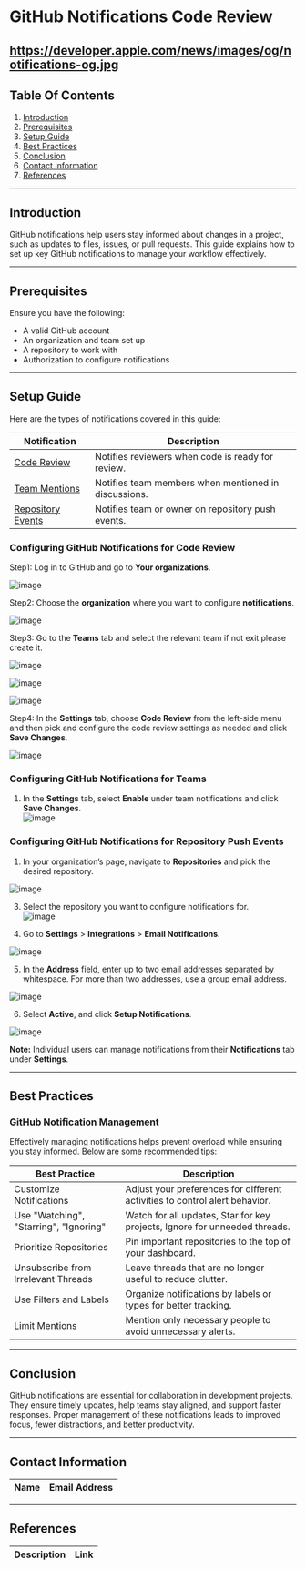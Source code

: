 # GitHub Notifications Code Review

https://developer.apple.com/news/images/og/notifications-og.jpg
---

## Table Of Contents
1. [Introduction](#introduction)
2. [Prerequisites](#prerequisites)
3. [Setup Guide](#setup-guide)
4. [Best Practices](#best-practices)
5. [Conclusion](#conclusion)
6. [Contact Information](#contact-information)
7. [References](#references)

---

## Introduction
GitHub notifications help users stay informed about changes in a project, such as updates to files, issues, or pull requests. This guide explains how to set up key GitHub notifications to manage your workflow effectively.

---

## Prerequisites

Ensure you have the following:

- A valid GitHub account  
- An organization and team set up  
- A repository to work with  
- Authorization to configure notifications  

---

## Setup Guide

Here are the types of notifications covered in this guide:

| Notification        | Description                                                     |
|---------------------|-----------------------------------------------------------------|
| [Code Review](https://github.com/ShivaniNarula29/Snaatak/new/main#configuring-github-notifications-for-code-review) | Notifies reviewers when code is ready for review.      |
| [Team Mentions](https://github.com/ShivaniNarula29/Snaatak/new/main#configuring-github-notifications-for-teams)     | Notifies team members when mentioned in discussions.   |
| [Repository Events](https://github.com/ShivaniNarula29/Snaatak/new/main#configuring-github-notifications-for-repository-push-events) | Notifies team or owner on repository push events.      |

### Configuring GitHub Notifications for Code Review


Step1: Log in to GitHub and go to **Your organizations**.  


   ![image](https://github.com/user-attachments/assets/256391ac-ec42-401c-864a-4b260ede7f8a)

Step2: Choose the **organization** where you want to configure **notifications**.  


  ![image](https://github.com/user-attachments/assets/75fb84af-ad7c-4829-bb42-48366fafbe55)
  

Step3: Go to the **Teams** tab and select the relevant team if not exit please create it.


![image](https://github.com/user-attachments/assets/707cb9ad-12d8-41c6-bdec-659aeaa9b48d)


![image](https://github.com/user-attachments/assets/6b53ae85-aea0-471c-9a2f-5942491bc092)


![image](https://github.com/user-attachments/assets/fdc6ac35-40d9-485e-a4c9-f28b8f3a5e1b)


Step4: In the **Settings** tab, choose **Code Review** from the left-side menu and then pick and configure the code review settings as needed and click **Save Changes**.  

![image](https://github.com/user-attachments/assets/3d6db933-985a-41de-96ab-c8d789440023)
















### Configuring GitHub Notifications for Teams

1. In the **Settings** tab, select **Enable** under team notifications and click **Save Changes**.  
  ![image](https://github.com/user-attachments/assets/7e619178-845a-4ba6-af4e-2b4d36e064b2)  


### Configuring GitHub Notifications for Repository Push Events

1. In your organization’s page, navigate to **Repositories** and pick the desired repository.

![image](https://github.com/user-attachments/assets/5ef3c426-9176-43d9-82f7-f9b52d2e2e2e)

3. Select the repository you want to configure notifications for.  
![image](https://github.com/user-attachments/assets/f4737195-20ed-4754-a487-531b0741fc9f)


4. Go to **Settings** > **Integrations** > **Email Notifications**.  

![image](https://github.com/user-attachments/assets/af2e09ef-5fdd-4800-aa26-feead5bbda04)

5. In the **Address** field, enter up to two email addresses separated by whitespace. For more than two addresses, use a group email address. 
 
![image](https://github.com/user-attachments/assets/6af8df2e-8615-449c-a158-0ae7ffe2a2af)

6. Select **Active**, and click **Setup Notifications**.  

![image](https://github.com/user-attachments/assets/79047648-b000-46f9-acbd-10b459d0c3ce)

**Note:** Individual users can manage notifications from their **Notifications** tab under **Settings**.  

---

## Best Practices

### GitHub Notification Management

Effectively managing notifications helps prevent overload while ensuring you stay informed. Below are some recommended tips:

| Best Practice                         | Description                                                                  |
|--------------------------------------|------------------------------------------------------------------------------|
| Customize Notifications              | Adjust your preferences for different activities to control alert behavior. |
| Use "Watching", "Starring", "Ignoring" | Watch for all updates, Star for key projects, Ignore for unneeded threads.  |
| Prioritize Repositories              | Pin important repositories to the top of your dashboard.                     |
| Unsubscribe from Irrelevant Threads  | Leave threads that are no longer useful to reduce clutter.                   |
| Use Filters and Labels               | Organize notifications by labels or types for better tracking.              |
| Limit Mentions                       | Mention only necessary people to avoid unnecessary alerts.                   |

---

## Conclusion

GitHub notifications are essential for collaboration in development projects. They ensure timely updates, help teams stay aligned, and support faster responses. Proper management of these notifications leads to improved focus, fewer distractions, and better productivity.

---

## Contact Information

| Name         | Email Address                         |
|--------------|----------------------------------------|

---

## References

| Description                           | Link                                                                                      |
|---------------------------------------|-------------------------------------------------------------------------------------------|

